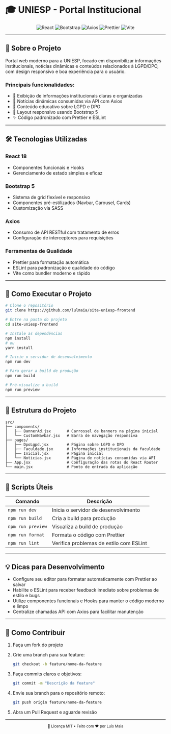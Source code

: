 # 🎓 UNIESP - Portal Institucional

<div align="center">
  <img src="https://img.shields.io/badge/React-20232A?style=for-the-badge&logo=react&logoColor=61DAFB" alt="React" />
  <img src="https://img.shields.io/badge/Bootstrap-563D7C?style=for-the-badge&logo=bootstrap&logoColor=white" alt="Bootstrap" />
  <img src="https://img.shields.io/badge/Axios-5A29E4?style=for-the-badge&logo=axios&logoColor=white" alt="Axios" />
  <img src="https://img.shields.io/badge/Prettier-F7B93E?style=for-the-badge&logo=prettier&logoColor=black" alt="Prettier" />
  <img src="https://img.shields.io/badge/Vite-B73BFE?style=for-the-badge&logo=vite&logoColor=FFD62E" alt="Vite" />
</div>

---

## 🌟 Sobre o Projeto

Portal web moderno para a UNIESP, focado em disponibilizar informações institucionais, notícias dinâmicas e conteúdos relacionados à LGPD/DPO, com design responsivo e boa experiência para o usuário.

### Principais funcionalidades:
- 🏫 Exibição de informações institucionais claras e organizadas  
- 📰 Notícias dinâmicas consumidas via API com Axios  
- 🔐 Conteúdo educativo sobre LGPD e DPO  
- 🎨 Layout responsivo usando Bootstrap 5  
- ✨ Código padronizado com Prettier e ESLint

---

## 🛠 Tecnologias Utilizadas

### React 18  
- Componentes funcionais e Hooks  
- Gerenciamento de estado simples e eficaz

### Bootstrap 5  
- Sistema de grid flexível e responsivo  
- Componentes pré-estilizados (Navbar, Carousel, Cards)  
- Customização via SASS

### Axios  
- Consumo de API RESTful com tratamento de erros  
- Configuração de interceptores para requisições

### Ferramentas de Qualidade  
- Prettier para formatação automática  
- ESLint para padronização e qualidade do código  
- Vite como bundler moderno e rápido

---

## 🚀 Como Executar o Projeto

```bash
# Clone o repositório
git clone https://github.com/lulmaia/site-uniesp-frontend

# Entre na pasta do projeto
cd site-uniesp-frontend

# Instale as dependências
npm install
# ou
yarn install

# Inicie o servidor de desenvolvimento
npm run dev

# Para gerar a build de produção
npm run build

# Pré-visualize a build
npm run preview
````

---

## 📁 Estrutura do Projeto

```
src/
├── components/
│   ├── BannerAd.jsx       # Carrossel de banners na página inicial
│   └── CustomNavbar.jsx   # Barra de navegação responsiva
├── pages/
│   ├── DpoLgpd.jsx        # Página sobre LGPD e DPO
│   ├── Faculdade.jsx      # Informações institucionais da faculdade
│   ├── Inicial.jsx        # Página inicial
│   └── Noticias.jsx       # Página de notícias consumidas via API
├── App.jsx                # Configuração das rotas do React Router
└── main.jsx               # Ponto de entrada da aplicação
```

---

## 📜 Scripts Úteis

| Comando           | Descrição                               |
| ----------------- | --------------------------------------- |
| `npm run dev`     | Inicia o servidor de desenvolvimento    |
| `npm run build`   | Cria a build para produção              |
| `npm run preview` | Visualiza a build de produção           |
| `npm run format`  | Formata o código com Prettier           |
| `npm run lint`    | Verifica problemas de estilo com ESLint |

---

## 💡 Dicas para Desenvolvimento

* Configure seu editor para formatar automaticamente com Prettier ao salvar
* Habilite o ESLint para receber feedback imediato sobre problemas de estilo e bugs
* Utilize componentes funcionais e Hooks para manter o código moderno e limpo
* Centralize chamadas API com Axios para facilitar manutenção

---

## 🤝 Como Contribuir

1. Faça um fork do projeto
2. Crie uma branch para sua feature:

   ```bash
   git checkout -b feature/nome-da-feature
   ```
3. Faça commits claros e objetivos:

   ```bash
   git commit -m "Descrição da feature"
   ```
4. Envie sua branch para o repositório remoto:

   ```bash
   git push origin feature/nome-da-feature
   ```
5. Abra um Pull Request e aguarde revisão

---

<div align="center">
  <sub>📄 Licença MIT • Feito com ❤️ por Luís Maia</sub>
</div>

